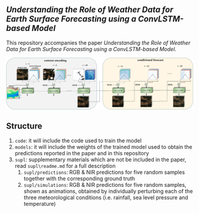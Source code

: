 ## *Understanding the Role of Weather Data for Earth Surface Forecasting using a ConvLSTM-based Model*

This repository accompanies the paper *Understanding the Role of Weather Data for Earth Surface Forecasting using a ConvLSTM-based Model*. 

![](supl/overview_conv_lstm.gif "ConvLSTM Training Procedure")

## Structure
1. `code`: it will include the code used to train the model
2. `models`: it will include the weights of the trained model used to obtain the predictions reported in the paper and in this repository
3. `supl`: supplementary materials which are not be included in the paper, read `supl\readme.md` for a full description
   1. `supl/predictions`: RGB & NIR predictions for five random samples together with the corresponding ground truth
   2. `supl/simulations`: RGB & NIR predictions for five random samples, shown as animations, obtained by individually perturbing each of the three meteorological conditions (i.e. rainfall, sea level pressure and temperature)
